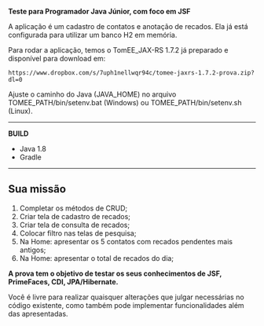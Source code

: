 **Teste para Programador Java Júnior, com foco em JSF**

A aplicação é um cadastro de contatos e anotação de recados. Ela já está configurada para utilizar um banco H2 em memória.

Para rodar a aplicação, temos o TomEE_JAX-RS 1.7.2 já preparado e disponível para download em:

	https://www.dropbox.com/s/7uph1nellwqr94c/tomee-jaxrs-1.7.2-prova.zip?dl=0

Ajuste o caminho do Java (JAVA_HOME) no arquivo TOMEE_PATH/bin/setenv.bat (Windows) ou TOMEE_PATH/bin/setenv.sh (Linux). 

---
**BUILD**
- Java 1.8
- Gradle

---

## Sua missão

1. Completar os métodos de CRUD;
2. Criar tela de cadastro de recados;
3. Criar tela de consulta de recados;
4. Colocar filtro nas telas de pesquisa;
5. Na Home: apresentar os 5 contatos com recados pendentes mais antigos;
6. Na Home: apresentar o total de recados do dia;

**A prova tem o objetivo de testar os seus conhecimentos de JSF, PrimeFaces, CDI, JPA/Hibernate.**

Você é livre para realizar quaisquer alterações que julgar necessárias no código existente, como também pode implementar funcionalidades além das apresentadas.
